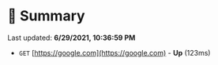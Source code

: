 # 📖 Summary
Last updated: **6/29/2021, 10:36:59 PM**

- `GET` [https://google.com](https://google.com) - **Up** (123ms)
